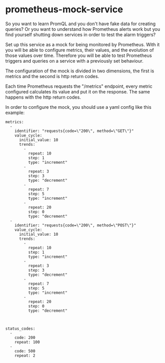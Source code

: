 # prometheus-mock-service

So you want to learn PromQL and you don't have fake data for creating queries? Or you want to understand how Prometheus alerts work but you find yourself shutting down services in order to test the alarm triggers?

Set up this service as a mock for being monitored by Prometheus. With it you will be able to configure metrics, their values, and the evolution of those values over time. Therefore you will be able to test Prometheus triggers and queries on a service with a previously set behaviour.

The configuration of the mock is divided in two dimensions, the first is metrics and the second is http return codes. 

Each time Prometheus requests the "/metrics" endpoint, every metric configured calculates its value and put it on the response. The same happens with the http return codes.

In order to configure the mock, you should use a yaml config like this example:




```{yaml}
metrics:
  -
    identifier: "requests{code=\"200\", method=\"GET\"}"
    value_cycle:
      initial_value: 10
      trends:
        -
          repeat: 10
          step: 1
          type: "increment"
        -
          repeat: 3
          step: 3
          type: "decrement"
        -
          repeat: 7
          step: 5
          type: "increment"
        -
          repeat: 20
          step: 0
          type: "decrement"
  -
    identifier: "requests{code=\"200\", method=\"POST\"}"
    value_cycle:
      initial_value: 10
      trends:
        -
          repeat: 10
          step: 1
          type: "increment"
        -
          repeat: 3
          step: 3
          type: "decrement"
        -
          repeat: 7
          step: 5
          type: "increment"
        -
          repeat: 20
          step: 0
          type: "decrement"



status_codes:
  -
    code: 200
    repeat: 100
  -
    code: 500
    repeat: 2
```
